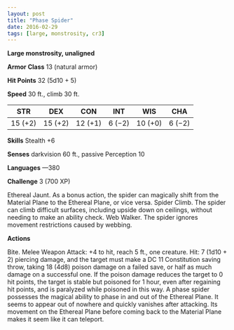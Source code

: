 ```yaml
---
layout: post
title: "Phase Spider"
date: 2016-02-29
tags: [large, monstrosity, cr3]
---
```


**Large monstrosity, unaligned**

**Armor Class** 13 (natural armor)

**Hit Points** 32 (5d10 + 5)

**Speed** 30 ft., climb 30 ft.

|   STR   |   DEX   |   CON   |   INT   |   WIS   |   CHA   |
|:-----:|:-----:|:-----:|:-----:|:-----:|:-----:|
| 15 (+2) | 15 (+2) | 12 (+1) | 6 (−2) | 10 (+0) | 6 (−2) |

**Skills** Stealth +6 

**Senses** darkvision 60 ft., passive Perception 10 

**Languages** —380 

**Challenge** 3 (700 XP) 

Ethereal Jaunt. As a bonus action, the spider can magically shift from the Material Plane to the Ethereal Plane, or vice versa. Spider Climb. The spider can climb difficult surfaces, including upside down on ceilings, without needing to make an ability check. Web Walker. The spider ignores movement restrictions caused by webbing. 

**Actions** 

Bite. Melee Weapon Attack: +4 to hit, reach 5 ft., one creature. Hit: 7 (1d10 + 2) piercing damage, and the target must make a DC 11 Constitution saving throw, taking 18 (4d8) poison damage on a failed save, or half as much damage on a successful one. If the poison damage reduces the target to 0 hit points, the target is stable but poisoned for 1 hour, even after regaining hit points, and is paralyzed while poisoned in this way. A phase spider possesses the magical ability to phase in and out of the Ethereal Plane. It seems to appear out of nowhere and quickly vanishes after attacking. Its movement on the Ethereal Plane before coming back to the Material Plane makes it seem like it can teleport.